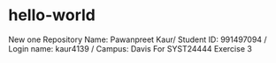 # hello-world
New one Repository
Name: Pawanpreet Kaur/ Student ID: 991497094 / Login name: kaur4139 / Campus: Davis For SYST24444 Exercise 3 
